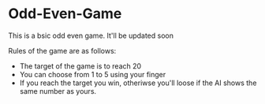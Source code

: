 # Odd-Even-Game

This is a bsic odd even game.
It'll be updated soon

Rules of the game are as follows:
- The target of the game is to reach 20
- You can choose from 1 to 5 using your finger
- If you reach the target you win, otheriwse you'll loose if the AI shows the same number as yours.